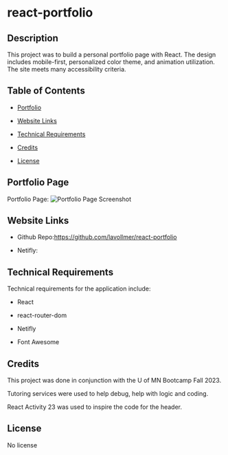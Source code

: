 # react-portfolio

## Description

This project was to build a personal portfolio page with React. The design includes mobile-first, personalized color theme, and animation utilization. The site meets many accessibility criteria.

## Table of Contents

- [Portfolio](#portfolio)
- [Website Links](#websitelinks)
- [Technical Requirements](#technicalrequirements)
- [Credits](#credits)
- [License](#license)

  <a id="portfolio"></a>
## Portfolio Page

Portfolio Page:
![Portfolio Page Screenshot](./assets/img/POSTMAN-GET-User.png)


  <a id="websitelinks"></a>
## Website Links

* Github Repo:https://github.com/lavollmer/react-portfolio

* Netifly: 

  <a id="technicalrequirements"></a>
## Technical Requirements
Technical requirements for the application include:
* React
* react-router-dom
* Netifly
* Font Awesome

  <a id="credits"></a>
## Credits

This project was done in conjunction with the U of MN Bootcamp Fall 2023.

Tutoring services were used to help debug, help with logic and coding. 

React Activity 23 was used to inspire the code for the header.

  <a id="license"></a>

## License
No license
